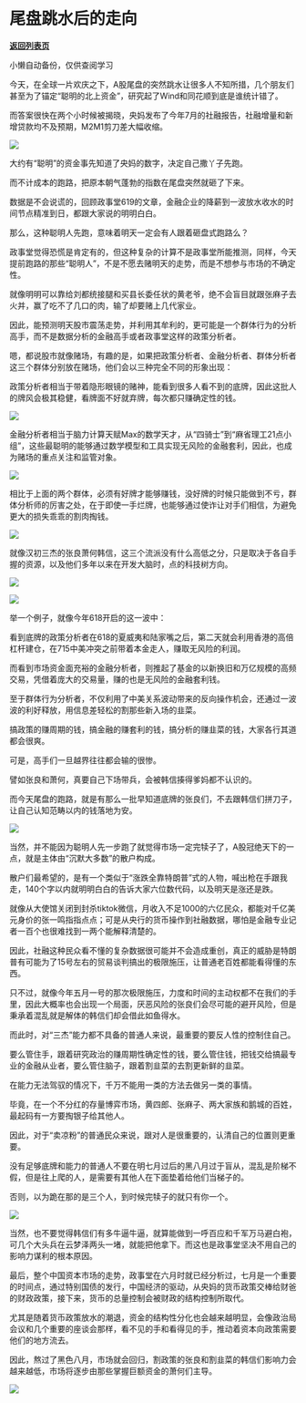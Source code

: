 # 尾盘跳水后的走向

[**返回列表页**](/gzh/政事堂2019)

小懒自动备份，仅供查阅学习

今天，在全球一片欢庆之下，A股尾盘的突然跳水让很多人不知所措，几个朋友们甚至为了锚定“聪明的北上资金”，研究起了Wind和同花顺到底是谁统计错了。

  

而答案很快在两个小时候被揭晓，央妈发布了今年7月的社融报告，社融增量和新增贷款均不及预期，M2M1剪刀差大幅收缩。  

  

![](https://mmbiz.qpic.cn/mmbiz_png/rxhS23yu8cMBsJXXmhH5Axn0NX1Wtx4MEYZv9iaHb6BYesygs9ZBNEFTywmAt7DZFG4mEB7H8gln5JN1mAppwhQ/640?wx_fmt=png)

  

大约有“聪明”的资金事先知道了央妈的数字，决定自己撒丫子先跑。

  

而不计成本的跑路，把原本朝气蓬勃的指数在尾盘突然就砸了下来。

  

数据是不会说谎的，回顾政事堂619的文章，金融企业的降薪到一波放水收水的时间节点精准到日，都跟大家说的明明白白。  

  

那么，这种聪明人先跑，意味着明天一定会有人跟着砸盘式跑路么？  

  

政事堂觉得恐慌是肯定有的，但这种复杂的计算不是政事堂所能推测，同样，今天提前跑路的那些“聪明人”，不是不愿去赌明天的走势，而是不想参与市场的不确定性。

  

就像明明可以靠给刘都统接腿和买县长委任状的黄老爷，绝不会盲目就跟张麻子去火并，赢了吃不了几口的肉，输了却要赌上几代家业。

  

因此，能预测明天股市震荡走势，并利用其牟利的，更可能是一个群体行为的分析高手，而不是数据分析的金融高手或者政事堂这样的政策分析者。

  

嗯，都说股市就像赌场，有趣的是，如果把政策分析者、金融分析者、群体分析者这三个群体分别放在赌场，他们会以三种完全不同的形象出现：  

  

政策分析者相当于带着隐形眼镜的赌神，能看到很多人看不到的底牌，因此这批人的牌风会极其稳健，看牌面不好就弃牌，每次都只赚确定性的钱。  

  

![](https://mmbiz.qpic.cn/mmbiz_jpg/rxhS23yu8cMBsJXXmhH5Axn0NX1Wtx4MticUTgibZUY0fhRUHZ5B3uM4SWPr4Dl6EgRDibU5gbibSyIAyXURV3lGpQ/640?wx_fmt=jpeg)

  

金融分析者相当于脑力计算天赋Max的数学天才，从“四骑士”到“麻省理工21点小组”，这些最聪明的能够通过数学模型和工具实现无风险的金融套利，因此，也成为赌场的重点关注和监管对象。

  

![](https://mmbiz.qpic.cn/mmbiz_jpg/rxhS23yu8cMBsJXXmhH5Axn0NX1Wtx4MtGPW65icHtEFY7rtL8zvjU8QgBBVqynASxnEXQTRr1UfMfL6sM6MxJQ/640?wx_fmt=jpeg)

  

相比于上面的两个群体，必须有好牌才能够赚钱，没好牌的时候只能做到不亏，群体分析师的厉害之处，在于即使一手烂牌，也能够通过使诈让对手们相信，为避免更大的损失乖乖的割肉掏钱。

  

![](https://mmbiz.qpic.cn/mmbiz_jpg/rxhS23yu8cMBsJXXmhH5Axn0NX1Wtx4MNDkVksjic7ibSfB9Yx7BYouGDibVtY7JDYZ8pd4yEGY7reOGOw2wvKicicQ/640?wx_fmt=jpeg)

  

就像汉初三杰的张良萧何韩信，这三个流派没有什么高低之分，只是取决于各自手握的资源，以及他们多年以来在开发大脑时，点的科技树方向。

  

![](https://mmbiz.qpic.cn/mmbiz_jpg/rxhS23yu8cMBsJXXmhH5Axn0NX1Wtx4M1mYBzNjqODAI5SxDKXsRyRpcXfH2vAhRx92AQuu7MYZv9KYDIzzyKQ/640?wx_fmt=jpeg)

![](https://mmbiz.qpic.cn/mmbiz_jpg/rxhS23yu8cMBsJXXmhH5Axn0NX1Wtx4MFn97eLKj28fULTJ8y8m4n11KFjmtibfEzLJFRPViagFSeYic6ldS4L6Dw/640?wx_fmt=jpeg)

  

举一个例子，就像今年618开启的这一波中：

  

看到底牌的政策分析者在618的夏威夷和陆家嘴之后，第二天就会利用香港的高倍杠杆建仓，在715中美冲突之前带着本金走人，赚取无风险的利润。

  

而看到市场资金面充裕的金融分析者，则推起了基金的以新换旧和万亿规模的高频交易，凭借着庞大的交易量，赚的也是无风险的金融套利钱。

  

至于群体行为分析者，不仅利用了中美关系波动带来的反向操作机会，还通过一波波的利好释放，用信息差轻松的割那些新入场的韭菜。

  

搞政策的赚周期的钱，搞金融的赚套利的钱，搞分析的赚韭菜的钱，大家各行其道都会很爽。

  

可是，高手们一旦越界往往都会输的很惨。

  

譬如张良和萧何，真要自己下场带兵，会被韩信揍得爹妈都不认识的。

  

而今天尾盘的跑路，就是有那么一批早知道底牌的张良们，不去跟韩信们拼刀子，让自己认知范畴以内的钱落地为安。

  

![](https://mmbiz.qpic.cn/mmbiz_jpg/rxhS23yu8cMBsJXXmhH5Axn0NX1Wtx4MhF92pf5OGU1B9vnCUuBAEibk9fSrPH68HMFrPHBiaDmK8c4jDjsBcPHg/640?wx_fmt=jpeg)

  

当然，并不能因为聪明人先一步跑了就觉得市场一定完犊子了，A股冠绝天下的一点，就是主体由“沉默大多数”的散户构成。

  

散户们最希望的，是有一个类似于“涨跌全靠特朗普”式的人物，喊出枪在手跟我走，140个字以内就明明白白的告诉大家六位数代码，以及明天是涨还是跌。

  

就像从大使馆关闭到封杀tiktok微信，月收入不足1000的六亿民众，都能对千亿美元身价的张一鸣指指点点；可是从央行的货币操作到社融数据，哪怕是金融专业记者一百个也很难找到一两个能解释清楚的。

  

因此，社融这种民众看不懂的复杂数据很可能并不会造成重创，真正的威胁是特朗普有可能为了15号左右的贸易谈判搞出的极限施压，让普通老百姓都能看得懂的东西。  

  

只不过，就像今年五月一号的那次极限施压，力度和时间的主动权都不在我们的手里，因此大概率也会出现一个局面，厌恶风险的张良们会尽可能的避开风险，但是秉承着混乱就是解体的韩信们却会借此如鱼得水。

  

而此时，对“三杰”能力都不具备的普通人来说，最重要的要反人性的控制住自己。  

  

要么管住手，跟着研究政治的赚周期性确定性的钱，要么管住钱，把钱交给搞最专业的金融从业者，要么管住脑子，跟着割韭菜的去割更新鲜的韭菜。

  

在能力无法驾驭的情况下，千万不能用一类的方法去做另一类的事情。  

  

毕竟，在一个不分红的存量博弈市场，黄四郎、张麻子、两大家族和鹅城的百姓，最起码有一方要掏银子给其他人。

  

因此，对于“卖凉粉”的普通民众来说，跟对人是很重要的，认清自己的位置则更重要。

  

没有足够底牌和能力的普通人不要在明七月过后的黑八月过于盲从，混乱是阶梯不假，但是往上爬的人，是需要有其他人在下面垫着给他们当梯子的。

  

否则，以为跪在那的是三个人，到时候完犊子的就只有你一个。  

  

![](https://mmbiz.qpic.cn/mmbiz_png/rxhS23yu8cMBsJXXmhH5Axn0NX1Wtx4MlEnG53icNwpcGDtglMTIFXQrdz4uztsMbHM9icedibE0pZwyHbFnkcfvA/640?wx_fmt=png)

  

当然，也不要觉得韩信们有多牛逼牛逼，就算能做到一呼百应和千军万马避白袍，可几个大头兵在云梦泽两头一堵，就能把他拿下。而这也是政事堂坚决不用自己的影响力谋利的根本原因。

  

最后，整个中国资本市场的走势，政事堂在六月时就已经分析过，七月是一个重要的时间点，通过特别国债的发行，中国经济的驱动，从央妈的货币政策交棒给财爸的财政政策，接下来，货币的总量控制会被财政的结构控制所取代。  

  

尤其是随着货币政策放水的潮退，资金的结构性分化也会越来越明显，会像政治局会议和几个重要的座谈会那样，看不见的手和看得见的手，推动着资本向政策需要他们的地方流去。  

  

因此，熬过了黑色八月，市场就会回归，割政策的张良和割韭菜的韩信们影响力会越来越低，市场将逐步由那些掌握巨额资金的萧何们主导。

  

![](https://mmbiz.qpic.cn/mmbiz_jpg/rxhS23yu8cPp0iaKAfe0ZsWfgGcY72o9Nror8TicrtnlDsqzY7y4Kum4fM3X0FMEGlbvm9HvZUiaETSnLt4DHNLbQ/640?wx_fmt=jpeg)

  

